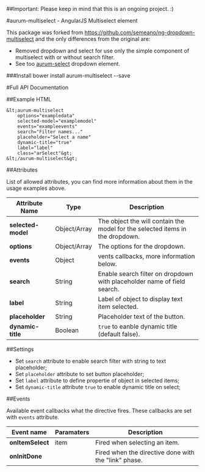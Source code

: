 ##Important: Please keep in mind that this is an ongoing project. :)

#aurum-multiselect - AngularJS Multiselect element

This package was forked from https://github.com/semeano/ng-dropdown-multiselect and the only differences from the original are:

* Removed dropdown and select for use only the simple component of multiselect with or without search filter.
* See too [aurum-select](#) dropdown element.

###Install
  bower install aurum-multiselect --save

#Full API Documentation

##Example HTML

```
&lt;aurum-multiselect
	options="exampledata"
	selected-model="examplemodel"
	events="exampleevents"
	search="Filter names..."
	placeholder="Select a name"
	dynamic-title="true"
	label="label"
	class="arSelect"&gt;
&lt;/aurum-multiselect&gt;
```

##Attributes

List of allowed attributes, you can find more information about them in the usage examples above.

| Attribute Name      | Type         | Description    |
| ------------------- | ------------ | -------------- |
| **selected-model**  | Object/Array | The object the will contain the model for the selected items in the dropdown. |
| **options**         | Object/Array | The options for the dropdown. |
| **events**          | Object       | vents callbacks, more information below. |
| **search**          | String       | Enable search filter on dropdown with placeholder name of field search. |
| **label**     	  | String       | Label of object to display text item selected. |
| **placeholder**     | String       | Placeholder text of the button. |
| **dynamic-title**   | Boolean      | `true` to eanble dynamic title (default false). |

##Settings

* Set `search` attribute to enable search filter with string to text placeholder; 
* Set `placeholder` attribute to set button placeholder;
* Set `label` attribute to define propertie of object in selected items;
* Set `dynamic-title` attribute `true` to enable dynamic title on select;

##Events

Available event callbacks what the directive fires. These callbacks are set with `events` attribute.

| Event name  | Paramaters  | Description   |
| ----------- | ----------- | ------------- |
| **onItemSelect** | item | Fired when selecting an item. |
| **onInitDone** |  | Fired when the directive done with the "link" phase. |